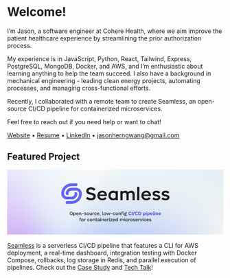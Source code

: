 # Welcome!

I’m Jason, a software engineer at Cohere Health, where we aim improve the patient healthcare experience by streamlining the prior authorization process.

My experience is in JavaScript, Python, React, Tailwind, Express, PostgreSQL, MongoDB, Docker, and AWS, and I’m enthusiastic about learning anything to help the team succeed. I also have a background in mechanical engineering - leading clean energy projects, automating processes, and managing cross-functional efforts.

Recently, I collaborated with a remote team to create Seamless, an open-source CI/CD pipeline for containerized microservices.

Feel free to reach out if you need help or want to chat!

[Website](https://www.jasonherngwang.com/) • [Resume](https://jasonherngwang.com/Jason_Wang_Resume.pdf) • [LinkedIn](https://www.linkedin.com/in/jasonherngwang/) • [jasonherngwang@gmail.com](mailto:jasonherngwang@gmail.com)

## Featured Project

![Seamless CI/CD](og-seamless.png)

[Seamless](https://seamless-cicd.com/) is a serverless CI/CD pipeline that features a CLI for AWS deployment, a real-time dashboard, integration testing with Docker Compose, rollbacks, log storage in Redis, and parallel execution of pipelines. Check out the [Case Study](https://seamless-cicd.com/case-study) and [Tech Talk](https://www.youtube.com/watch?v=L-WuIpvBv38)!

